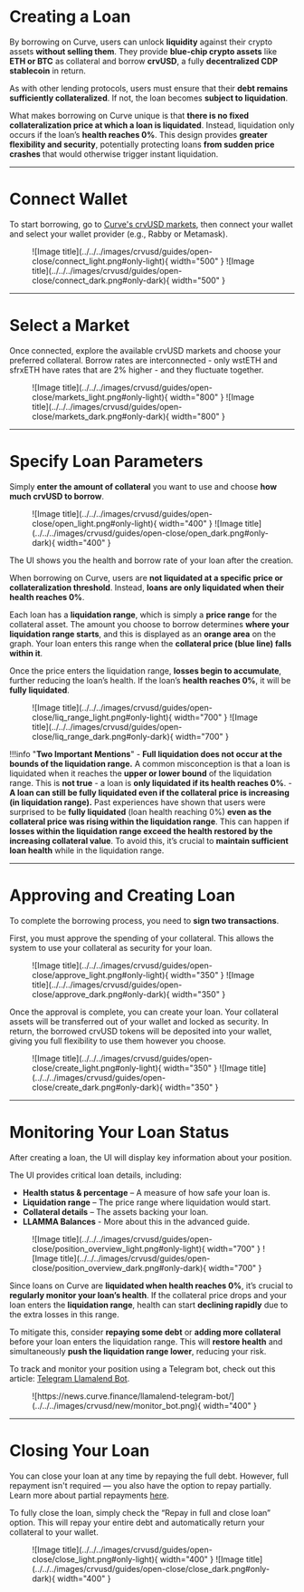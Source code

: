 <h1>Creating a Loan</h1>

By borrowing on Curve, users can unlock **liquidity** against their crypto assets **without selling them**. They provide **blue-chip crypto assets** like **ETH or BTC** as collateral and borrow **crvUSD**, a fully **decentralized CDP stablecoin** in return.

As with other lending protocols, users must ensure that their **debt remains sufficiently collateralized**. If not, the loan becomes **subject to liquidation**.

What makes borrowing on Curve unique is that **there is no fixed collateralization price at which a loan is liquidated**. Instead, liquidation only occurs if the loan’s **health reaches 0%**. This design provides **greater flexibility and security**, potentially protecting loans **from sudden price crashes** that would otherwise trigger instant liquidation.

---

# **Connect Wallet**

To start borrowing, go to [Curve's crvUSD markets](https://curve.finance/crvusd/ethereum/markets/), then connect your wallet and select your wallet provider (e.g., Rabby or Metamask).

<figure markdown="span">
  ![Image title](../../../images/crvusd/guides/open-close/connect_light.png#only-light){ width="500" }
  ![Image title](../../../images/crvusd/guides/open-close/connect_dark.png#only-dark){ width="500" }
  <figcaption></figcaption>
</figure>


---

# **Select a Market**

Once connected, explore the available crvUSD markets and choose your preferred collateral. Borrow rates are interconnected - only wstETH and sfrxETH have rates that are 2% higher - and they fluctuate together.

<figure markdown="span">
  ![Image title](../../../images/crvusd/guides/open-close/markets_light.png#only-light){ width="800" }
  ![Image title](../../../images/crvusd/guides/open-close/markets_dark.png#only-dark){ width="800" }
  <figcaption></figcaption>
</figure>

---

# **Specify Loan Parameters**

Simply **enter the amount of collateral** you want to use and choose **how much crvUSD to borrow**.

<figure markdown="span">
  ![Image title](../../../images/crvusd/guides/open-close/open_light.png#only-light){ width="400" }
  ![Image title](../../../images/crvusd/guides/open-close/open_dark.png#only-dark){ width="400" }
  <figcaption></figcaption>
</figure>

The UI shows you the health and borrow rate of your loan after the creation.

When borrowing on Curve, users are **not liquidated at a specific price or collateralization threshold**. Instead, **loans are only liquidated when their health reaches 0%**.

Each loan has a **liquidation range**, which is simply a **price range** for the collateral asset. The amount you choose to borrow determines **where your liquidation range starts**, and this is displayed as an **orange area** on the graph. Your loan enters this range when the **collateral price (blue line) falls within it**.

Once the price enters the liquidation range, **losses begin to accumulate**, further reducing the loan’s health. If the loan’s **health reaches 0%**, it will be **fully liquidated**.

<figure markdown="span">
  ![Image title](../../../images/crvusd/guides/open-close/liq_range_light.png#only-light){ width="700" }
  ![Image title](../../../images/crvusd/guides/open-close/liq_range_dark.png#only-dark){ width="700" }
  <figcaption></figcaption>
</figure>


!!!info "**Two Important Mentions**"
    - **Full liquidation does not occur at the bounds of the liquidation range.** A common misconception is that a loan is liquidated when it reaches the **upper or lower bound** of the liquidation range. This is **not true** - a loan is **only liquidated if its health reaches 0%**.
    - **A loan can still be fully liquidated even if the collateral price is increasing (in liquidation range).** Past experiences have shown that users were surprised to be **fully liquidated** (loan health reaching 0%) **even as the collateral price was rising within the liquidation range**. This can happen if **losses within the liquidation range exceed the health restored by the increasing collateral value**. To avoid this, it’s crucial to **maintain sufficient loan health** while in the liquidation range.

---

# **Approving and Creating Loan**

To complete the borrowing process, you need to **sign two transactions**.

First, you must approve the spending of your collateral. This allows the system to use your collateral as security for your loan.

<figure markdown="span">
  ![Image title](../../../images/crvusd/guides/open-close/approve_light.png#only-light){ width="350" }
  ![Image title](../../../images/crvusd/guides/open-close/approve_dark.png#only-dark){ width="350" }
  <figcaption></figcaption>
</figure>


Once the approval is complete, you can create your loan. Your collateral assets will be transferred out of your wallet and locked as security. In return, the borrowed crvUSD tokens will be deposited into your wallet, giving you full flexibility to use them however you choose.

<figure markdown="span">
  ![Image title](../../../images/crvusd/guides/open-close/create_light.png#only-light){ width="350" }
  ![Image title](../../../images/crvusd/guides/open-close/create_dark.png#only-dark){ width="350" }
  <figcaption></figcaption>
</figure>

---

# **Monitoring Your Loan Status**

After creating a loan, the UI will display key information about your position.

The UI provides critical loan details, including:

- **Health status & percentage** – A measure of how safe your loan is.
- **Liquidation range** – The price range where liquidation would start.
- **Collateral details** – The assets backing your loan.
- **LLAMMA Balances** - More about this in the advanced guide.

<figure markdown="span">
  ![Image title](../../../images/crvusd/guides/open-close/position_overview_light.png#only-light){ width="700" }
  ![Image title](../../../images/crvusd/guides/open-close/position_overview_dark.png#only-dark){ width="700" }
  <figcaption></figcaption>
</figure>


Since loans on Curve are **liquidated when health reaches 0%**, it’s crucial to **regularly monitor your loan’s health**. If the collateral price drops and your loan enters the **liquidation range**, health can start **declining rapidly** due to the extra losses in this range.

To mitigate this, consider **repaying some debt** or **adding more collateral** before your loan enters the liquidation range. This will **restore health** and simultaneously **push the liquidation range lower**, reducing your risk.

To track and monitor your position using a Telegram bot, check out this article: [Telegram Llamalend Bot](https://news.curve.finance/llamalend-telegram-bot/).

<figure markdown="span">
  ![https://news.curve.finance/llamalend-telegram-bot/](../../../images/crvusd/new/monitor_bot.png){ width="400" }
  <figcaption></figcaption>
</figure>

---

# **Closing Your Loan**

You can close your loan at any time by repaying the full debt. However, full repayment isn't required — you also have the option to repay partially. Learn more about partial repayments [here](./loan-management.md#partial-repayment).

To fully close the loan, simply check the “Repay in full and close loan” option. This will repay your entire debt and automatically return your collateral to your wallet.

<figure markdown="span">
  ![Image title](../../../images/crvusd/guides/open-close/close_light.png#only-light){ width="400" }
  ![Image title](../../../images/crvusd/guides/open-close/close_dark.png#only-dark){ width="400" }
  <figcaption></figcaption>
</figure>
